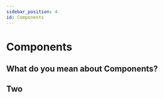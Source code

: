 ```yaml
---
sidebar_position: 4
id: Components
---
```


# Components

## What do you mean about Components?

## Two
